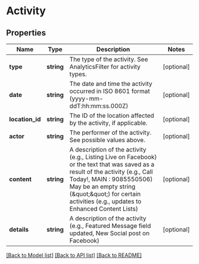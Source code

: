 # Activity

## Properties
Name | Type | Description | Notes
------------ | ------------- | ------------- | -------------
**type** | **string** | The type of the activity.  See AnalyticsFilter for activity types. | [optional] 
**date** | **string** | The date and time the activity occurred in ISO 8601 format (yyyy-mm-ddT:hh:mm:ss.000Z) | [optional] 
**location_id** | **string** | The ID of the location affected by the activity, if applicable. | [optional] 
**actor** | **string** | The performer of the activity.  See possible values above. | [optional] 
**content** | **string** | A description of the activity (e.g., Listing Live on Facebook) or the text that was saved as a result of the activity (e.g., Call Today!, MAIN : 9085550506) May be an empty string (\&quot;\&quot;) for certain activities (e.g., updates to Enhanced Content Lists) | [optional] 
**details** | **string** | A description of the activity (e.g., Featured Message field updated, New Social post on Facebook) | [optional] 

[[Back to Model list]](../README.md#documentation-for-models) [[Back to API list]](../README.md#documentation-for-api-endpoints) [[Back to README]](../README.md)



